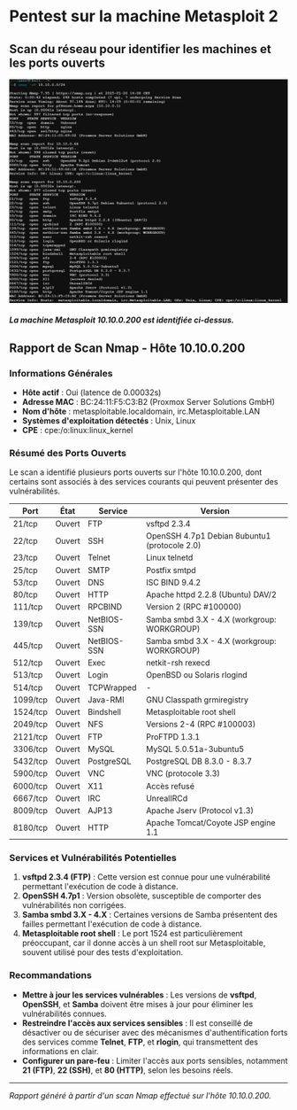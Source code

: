 # Pentest sur la machine Metasploit 2

## Scan du réseau pour identifier les machines et les ports ouverts

![alt text](image.png)

##### La machine Metasploit 10.10.0.200 est identifiée ci-dessus.

## Rapport de Scan Nmap - Hôte 10.10.0.200

### Informations Générales

- **Hôte actif** : Oui (latence de 0.00032s)
- **Adresse MAC** : BC:24:11:F5:C3:B2 (Proxmox Server Solutions GmbH)
- **Nom d'hôte** : metasploitable.localdomain, irc.Metasploitable.LAN
- **Systèmes d'exploitation détectés** : Unix, Linux
- **CPE** : cpe:/o:linux:linux_kernel

### Résumé des Ports Ouverts
Le scan a identifié plusieurs ports ouverts sur l'hôte 10.10.0.200, dont certains sont associés à des services courants qui peuvent présenter des vulnérabilités.

| Port   | État | Service            | Version                                                      |
|--------|------|--------------------|--------------------------------------------------------------|
| 21/tcp | Ouvert | FTP                | vsftpd 2.3.4                                                  |
| 22/tcp | Ouvert | SSH                | OpenSSH 4.7p1 Debian 8ubuntu1 (protocole 2.0)                  |
| 23/tcp | Ouvert | Telnet             | Linux telnetd                                                |
| 25/tcp | Ouvert | SMTP               | Postfix smtpd                                                |
| 53/tcp | Ouvert | DNS                | ISC BIND 9.4.2                                               |
| 80/tcp | Ouvert | HTTP               | Apache httpd 2.2.8 (Ubuntu) DAV/2                             |
| 111/tcp| Ouvert | RPCBIND            | Version 2 (RPC #100000)                                       |
| 139/tcp| Ouvert | NetBIOS-SSN        | Samba smbd 3.X - 4.X (workgroup: WORKGROUP)                   |
| 445/tcp| Ouvert | NetBIOS-SSN        | Samba smbd 3.X - 4.X (workgroup: WORKGROUP)                   |
| 512/tcp| Ouvert | Exec               | netkit-rsh rexecd                                             |
| 513/tcp| Ouvert | Login              | OpenBSD ou Solaris rlogind                                    |
| 514/tcp| Ouvert | TCPWrapped         | -                                                            |
| 1099/tcp| Ouvert | Java-RMI           | GNU Classpath grmiregistry                                    |
| 1524/tcp| Ouvert | Bindshell          | Metasploitable root shell                                     |
| 2049/tcp| Ouvert | NFS                | Versions 2-4 (RPC #100003)                                    |
| 2121/tcp| Ouvert | FTP                | ProFTPD 1.3.1                                                 |
| 3306/tcp| Ouvert | MySQL              | MySQL 5.0.51a-3ubuntu5                                        |
| 5432/tcp| Ouvert | PostgreSQL         | PostgreSQL DB 8.3.0 - 8.3.7                                   |
| 5900/tcp| Ouvert | VNC                | VNC (protocole 3.3)                                           |
| 6000/tcp| Ouvert | X11                | Accès refusé                                                  |
| 6667/tcp| Ouvert | IRC                | UnrealIRCd                                                   |
| 8009/tcp| Ouvert | AJP13              | Apache Jserv (Protocol v1.3)                                  |
| 8180/tcp| Ouvert | HTTP               | Apache Tomcat/Coyote JSP engine 1.1                           |

### Services et Vulnérabilités Potentielles
1. **vsftpd 2.3.4 (FTP)** : Cette version est connue pour une vulnérabilité permettant l'exécution de code à distance.
2. **OpenSSH 4.7p1** : Version obsolète, susceptible de comporter des vulnérabilités non corrigées.
3. **Samba smbd 3.X - 4.X** : Certaines versions de Samba présentent des failles permettant l'exécution de code à distance.
4. **Metasploitable root shell** : Le port 1524 est particulièrement préoccupant, car il donne accès à un shell root sur Metasploitable, souvent utilisé pour des tests d'exploitation.

### Recommandations
- **Mettre à jour les services vulnérables** : Les versions de **vsftpd**, **OpenSSH**, et **Samba** doivent être mises à jour pour éliminer les vulnérabilités connues.
- **Restreindre l'accès aux services sensibles** : Il est conseillé de désactiver ou de sécuriser avec des mécanismes d'authentification forts des services comme **Telnet**, **FTP**, et **rlogin**, qui transmettent des informations en clair.
- **Configurer un pare-feu** : Limiter l'accès aux ports sensibles, notamment **21 (FTP)**, **22 (SSH)**, et **80 (HTTP)**, selon les besoins réels.

---
*Rapport généré à partir d'un scan Nmap effectué sur l'hôte 10.10.0.200.*
